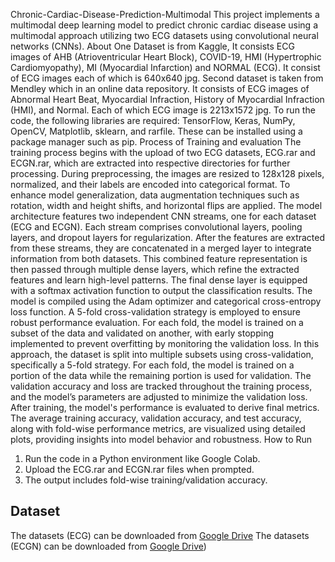 Chronic-Cardiac-Disease-Prediction-Multimodal
This project implements a multimodal deep learning model to predict chronic cardiac disease using a multimodal approach utilizing two ECG datasets using convolutional neural networks (CNNs). 
About
One Dataset is from Kaggle, It consists ECG images of AHB (Atrioventricular Heart Block), COVID-19, HMI (Hypertrophic Cardiomyopathy), MI (Myocardial Infarction) and NORMAL (ECG). It consist of ECG images each of which is 640x640 jpg. Second dataset is taken from Mendley which in an online data repository. It consists of ECG images of Abnormal Heart Beat, Myocardial Infraction, History of Myocardial Infraction (HMI), and Normal. Each of which ECG image is 2213x1572 jpg.
To run the code, the following libraries are required: TensorFlow, Keras, NumPy, OpenCV, Matplotlib, sklearn, and rarfile. These can be installed using a package manager such as pip.
Process of Training and evaluation
The training process begins with the upload of two ECG datasets, ECG.rar and ECGN.rar, which are extracted into respective directories for further processing. During preprocessing, the images are resized to 128x128 pixels, normalized, and their labels are encoded into categorical format. To enhance model generalization, data augmentation techniques such as rotation, width and height shifts, and horizontal flips are applied. The model architecture features two independent CNN streams, one for each dataset (ECG and ECGN). Each stream comprises convolutional layers, pooling layers, and dropout layers for regularization. After the features are extracted from these streams, they are concatenated in a merged layer to integrate information from both datasets. This combined feature representation is then passed through multiple dense layers, which refine the extracted features and learn high-level patterns. The final dense layer is equipped with a softmax activation function to output the classification results. The model is compiled using the Adam optimizer and categorical cross-entropy loss function. 
A 5-fold cross-validation strategy is employed to ensure robust performance evaluation. For each fold, the model is trained on a subset of the data and validated on another, with early stopping implemented to prevent overfitting by monitoring the validation loss. In this approach, the dataset is split into multiple subsets using cross-validation, specifically a 5-fold strategy. For each fold, the model is trained on a portion of the data while the remaining portion is used for validation. The validation accuracy and loss are tracked throughout the training process, and the model’s parameters are adjusted to minimize the validation loss.  After training, the model's performance is evaluated to derive final metrics. The average training accuracy, validation accuracy, and test accuracy, along with fold-wise performance metrics, are visualized using detailed plots, providing insights into model behavior and robustness.
How to Run
1.	Run the code in a Python environment like Google Colab.
2.	Upload the ECG.rar and ECGN.rar files when prompted.
3.	The output includes fold-wise training/validation accuracy.

## Dataset
The datasets (ECG) can be downloaded from [Google Drive](https://drive.google.com/file/d/1O9XmNuA3larR6leXRWuhAWku_txy0W13/view?usp=sharing)
The datasets (ECGN) can be downloaded from [Google Drive](https://drive.google.com/file/d/1askWgdTP9Ed_Kd-fYBX_QvOxy6Hvlt5C/view?usp=sharing))
